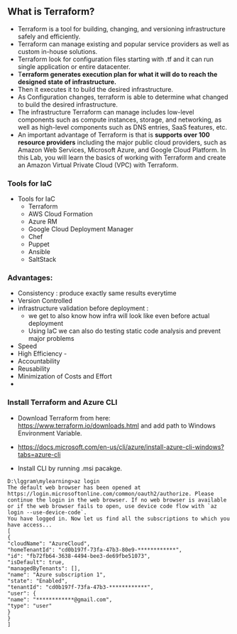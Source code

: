 
## What is Terraform?

- Terraform is a tool for building, changing, and versioning infrastructure safely and efficiently.
- Terraform can manage existing and popular service providers as well as custom in-house solutions.
- Terraform look for configuration files starting with .tf and it can run single application or entire datacenter.
- T**erraform generates execution plan for what it will do to reach the designed state of infrastructure.**
- Then it executes it to build the desired infrastructure. 
- As Configuration changes, terraform is able to determine what changed to build the desired infrastructure.
- The infrastructure Terraform can manage includes low-level components such as compute instances, storage, and networking, as well as high-level components such as DNS entries, SaaS features, etc.
- An important advantage of Terraform is that is **supports over 100 resource providers** including the major public cloud providers, such as Amazon Web Services, Microsoft Azure, and Google Cloud Platform. In this Lab, you will learn the basics of working with Terraform and create an Amazon Virtual Private Cloud (VPC) with Terraform.

### Tools for IaC
- Tools for IaC
  - Terraform
  - AWS Cloud Formation
  - Azure RM
  - Google Cloud Deployment Manager
  - Chef
  - Puppet
  - Ansible
  - SaltStack

### Advantages: 

- Consistency : produce exactly same results everytime
- Version Controlled
- infrastructure validation before deployment : 
  - we get to also know how infra will look like even before actual deployment 
  - Using IaC we can also do testing  static code analysis and prevent major problems
- Speed 
- High Efficiency - 
- Accountability
- Reusability
- Minimization of Costs and Effort
- 

### Install Terraform and Azure CLI

- Download Terraform from here:
https://www.terraform.io/downloads.html and add path to Windows Environment Variable. 

- https://docs.microsoft.com/en-us/cli/azure/install-azure-cli-windows?tabs=azure-cli
- Install CLI by running .msi pacakge. 

```
D:\lggram\mylearning>az login
The default web browser has been opened at https://login.microsoftonline.com/common/oauth2/authorize. Please continue the login in the web browser. If no web browser is available or if the web browser fails to open, use device code flow with `az login --use-device-code`.
You have logged in. Now let us find all the subscriptions to which you have access...
[
{
"cloudName": "AzureCloud",
"homeTenantId": "cd0b197f-73fa-47b3-80e9-************",
"id": "fb72fb64-3638-4494-bee3-de69fbe51073",
"isDefault": true,
"managedByTenants": [],
"name": "Azure subscription 1",
"state": "Enabled",
"tenantId": "cd0b197f-73fa-47b3-************",
"user": {
"name": "************@gmail.com",
"type": "user"
}
}
]
```






